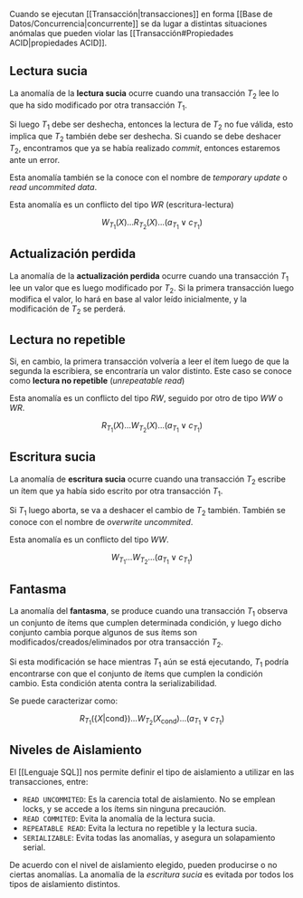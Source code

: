 Cuando se ejecutan [[Transacción|transacciones]] en forma [[Base de Datos/Concurrencia|concurrente]] se da lugar a distintas situaciones anómalas que pueden violar las [[Transacción#Propiedades ACID|propiedades ACID]].

## Lectura sucia

La anomalía de la **lectura sucia** ocurre cuando una transacción $T_2$ lee lo que ha sido modificado por otra transacción $T_1$.

Si luego $T_1$ debe ser deshecha, entonces la lectura de $T_2$ no fue válida, esto implica que $T_2$ también debe ser deshecha. Si cuando se debe deshacer $T_2$, encontramos que ya se había realizado *commit*, entonces estaremos ante un error.

Esta anomalía también se la conoce con el nombre de *temporary update* o *read uncommited data*.

Esta anomalía es un conflicto del tipo $WR$ (escritura-lectura)

$$
W_{T_1}(X)\dots R_{T_2}(X)\dots (a_{T_1} \lor c_{T_1})
$$

## Actualización perdida

La anomalía de la **actualización perdida** ocurre cuando una transacción $T_1$ lee un valor que es luego modificado por $T_2$. Si la primera transacción luego modifica el valor, lo hará en base al valor leído inicialmente, y la modificación de $T_2$ se perderá.

## Lectura no repetible

Si, en cambio, la primera transacción volvería a leer el ítem luego de que la segunda la escribiera, se encontraría un valor distinto. Este caso se conoce como **lectura no repetible** (*unrepeatable read*)

Esta anomalía es un conflicto del tipo $RW$, seguido por otro de tipo $WW$ o $WR$.

$$
R_{T_1}(X)\dots W_{T_2}(X)\dots(a_{T_1} \lor c_{T_1})
$$

## Escritura sucia

La anomalía de **escritura sucia** ocurre cuando una transacción $T_2$ escribe un ítem que ya había sido escrito por otra transacción $T_1$.

Si $T_1$ luego aborta, se va a deshacer el cambio de $T_2$ también. También se conoce con el nombre de *overwrite uncommited*.

Esta anomalía es un conflicto del tipo $WW$.

$$
W_{T_1}\dots W_{T_2}\dots (a_{T_1} \lor c_{T_1})
$$

## Fantasma

La anomalía del **fantasma**, se produce cuando una transacción $T_1$ observa un conjunto de ítems que cumplen determinada condición, y luego dicho conjunto cambia porque algunos de sus ítems son modificados/creados/eliminados por otra transacción $T_2$.

Si esta modificación se hace mientras $T_1$ aún se está ejecutando, $T_1$ podría encontrarse con que el conjunto de ítems que cumplen la condición cambio. Esta condición atenta contra la serializabilidad.

Se puede caracterizar como:

$$
R_{T_1}(\{X|\text{cond}\})\dots W_{T_2}(X_\text{cond})\dots(a_{T_1} \lor c_{T_1})
$$

## Niveles de Aislamiento

El [[Lenguaje SQL]] nos permite definir el tipo de aislamiento a utilizar en las transacciones, entre:

- `READ UNCOMMITED`: Es la carencia total de aislamiento. No se emplean locks, y se accede a los ítems sin ninguna precaución.
- `READ COMMITED`: Evita la anomalía de la lectura sucia.
- `REPEATABLE READ`: Evita la lectura no repetible y la lectura sucia.
- `SERIALIZABLE`: Evita todas las anomalías, y asegura un solapamiento serial.

De acuerdo con el nivel de aislamiento elegido, pueden producirse o no ciertas anomalías. La anomalía de la *escritura sucia* es evitada por todos los tipos de aislamiento distintos.
